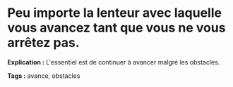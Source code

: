 # Peu importe la lenteur avec laquelle vous avancez tant que vous ne vous arrêtez pas.

**Explication :** L'essentiel est de continuer à avancer malgré les obstacles.

**Tags :** avance, obstacles
